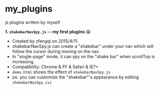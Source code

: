 # my_plugins
js plugins written by myself

**1. `shakebarNavSpy.js` -- my first plugins** :scream:
  - Created by zfengqi on 2015/4/11.
  - shakebarNavSpy.js can create a "shakebar" under your nav which will follow the cursor during moving on the nav.
  - In "single-page" mode, it can spy on the "shake bar" when scrollTop is increasing.
  - Compatibility: Chrome & FF & Safari & IE7+
  - `demo.html` shows the effect of `shakebarNavSpy.js`
  - ps. you can customize the "shakebar"'s appearance by editing `shakebarNavSpy.css`
